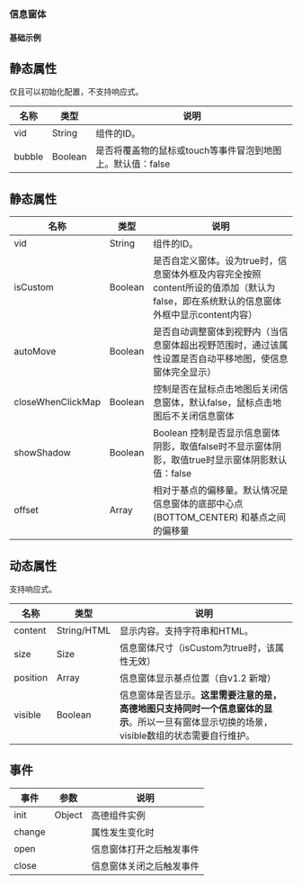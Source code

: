 ### 信息窗体

#### 基础示例

<vuep template="#example"></vuep>

<script v-pre type="text/x-template" id="example">

  <template>
    <div class="amap-page-container">
      <el-amap vid="amap" :zoom="zoom" :center="center" class="amap-demo">
        <el-amap-info-window v-for="window in windows" :position="window.position" :content="window.content" :open="window.open" :events="window.events"></el-amap-info-window>
      </el-amap>
    </div>
  </template>

  <style>
    .amap-demo {
      height: 300px;
    }
  </style>

  <script>
    module.exports = {
      data () {
        return {
          zoom: 14,
          center: [121.5273285, 31.21515044],
          windows: [
            {
              position: [121.5273285, 31.21515044],
              content: 'Hi! I am here!',
              open: true,
              events: {
                close() {
                  console.log('close infowindow');
                }
              }
            }
          ]
        }
      }
    };
  </script>

</script>


## 静态属性

仅且可以初始化配置，不支持响应式。

名称 | 类型 | 说明
---|---|---|
vid | String | 组件的ID。
bubble | Boolean | 是否将覆盖物的鼠标或touch等事件冒泡到地图上。默认值：false

## 静态属性

名称 | 类型 | 说明
---|---|---|
vid | String | 组件的ID。
isCustom | Boolean | 是否自定义窗体。设为true时，信息窗体外框及内容完全按照content所设的值添加（默认为false，即在系统默认的信息窗体外框中显示content内容）
autoMove | Boolean | 是否自动调整窗体到视野内（当信息窗体超出视野范围时，通过该属性设置是否自动平移地图，使信息窗体完全显示）
closeWhenClickMap | Boolean | 控制是否在鼠标点击地图后关闭信息窗体，默认false，鼠标点击地图后不关闭信息窗体
showShadow | Boolean | Boolean 控制是否显示信息窗体阴影，取值false时不显示窗体阴影，取值true时显示窗体阴影默认值：false
offset | Array | 相对于基点的偏移量。默认情况是信息窗体的底部中心点(BOTTOM_CENTER) 和基点之间的偏移量

## 动态属性

支持响应式。

名称 | 类型 | 说明
---|---|---|
content | String/HTML | 显示内容。支持字符串和HTML。
size | Size | 信息窗体尺寸（isCustom为true时，该属性无效）
position | Array | 信息窗体显示基点位置（自v1.2 新增）
visible | Boolean | 信息窗体是否显示。**这里需要注意的是，高德地图只支持同时一个信息窗体的显示**。所以一旦有窗体显示切换的场景，visible数组的状态需要自行维护。

## 事件

事件 | 参数 | 说明
---|---|---|
init | Object | 高德组件实例
change||属性发生变化时
open||信息窗体打开之后触发事件
close||信息窗体关闭之后触发事件

